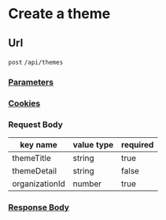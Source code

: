 # Create a theme

## Url

`post` `/api/themes`

### [Parameters](./Parameters.html)

### [Cookies](./Cookies.html)

### Request Body

key name | value type | required
--- | --- | ---
themeTitle | string | true
themeDetail | string | false
organizationId | number | true

### [Response Body](./Response.html)
